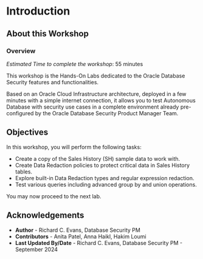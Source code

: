 # Introduction

## About this Workshop
### Overview
*Estimated Time to complete the workshop*: 55 minutes

This workshop is the Hands-On Labs dedicated to the Oracle Database Security features and functionalities.

Based on an Oracle Cloud Infrastructure architecture, deployed in a few minutes with a simple internet connection, it allows you to test Autonomous Database with security use cases in a complete environment already pre-configured by the Oracle Database Security Product Manager Team.

## Objectives

In this workshop, you will perform the following tasks:
- Create a copy of the Sales History (SH) sample data to work with.
- Create Data Redaction policies to protect critical data in Sales History tables.
- Explore built-in Data Redaction types and regular expression redaction.
- Test various queries including advanced group by and union operations.

You may now proceed to the next lab.

## Acknowledgements
- **Author** - Richard C. Evans, Database Security PM
- **Contributors** - Anita Patel, Anna Haikl, Hakim Loumi
- **Last Updated By/Date** - Richard C. Evans, Database Security PM - September 2024
